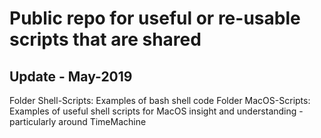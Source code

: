 # Public repo for useful or re-usable scripts that are shared

## Update - May-2019

Folder Shell-Scripts: Examples of bash shell code
Folder MacOS-Scripts: Examples of useful shell scripts for MacOS insight and understanding - particularly around TimeMachine 
